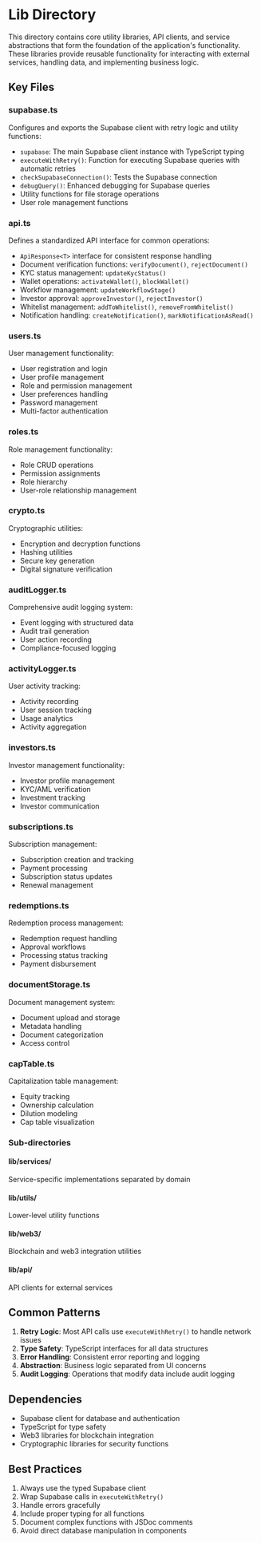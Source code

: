 # Lib Directory

This directory contains core utility libraries, API clients, and service abstractions that form the foundation of the application's functionality. These libraries provide reusable functionality for interacting with external services, handling data, and implementing business logic.

## Key Files

### supabase.ts
Configures and exports the Supabase client with retry logic and utility functions:

- `supabase`: The main Supabase client instance with TypeScript typing
- `executeWithRetry()`: Function for executing Supabase queries with automatic retries
- `checkSupabaseConnection()`: Tests the Supabase connection
- `debugQuery()`: Enhanced debugging for Supabase queries
- Utility functions for file storage operations
- User role management functions

### api.ts
Defines a standardized API interface for common operations:

- `ApiResponse<T>` interface for consistent response handling
- Document verification functions: `verifyDocument()`, `rejectDocument()`
- KYC status management: `updateKycStatus()`
- Wallet operations: `activateWallet()`, `blockWallet()`
- Workflow management: `updateWorkflowStage()`
- Investor approval: `approveInvestor()`, `rejectInvestor()`
- Whitelist management: `addToWhitelist()`, `removeFromWhitelist()`
- Notification handling: `createNotification()`, `markNotificationAsRead()`

### users.ts
User management functionality:

- User registration and login
- User profile management
- Role and permission management
- User preferences handling
- Password management
- Multi-factor authentication

### roles.ts
Role management functionality:

- Role CRUD operations
- Permission assignments
- Role hierarchy
- User-role relationship management

### crypto.ts
Cryptographic utilities:

- Encryption and decryption functions
- Hashing utilities
- Secure key generation
- Digital signature verification

### auditLogger.ts
Comprehensive audit logging system:

- Event logging with structured data
- Audit trail generation
- User action recording
- Compliance-focused logging

### activityLogger.ts
User activity tracking:

- Activity recording
- User session tracking
- Usage analytics
- Activity aggregation

### investors.ts
Investor management functionality:

- Investor profile management
- KYC/AML verification
- Investment tracking
- Investor communication

### subscriptions.ts
Subscription management:

- Subscription creation and tracking
- Payment processing
- Subscription status updates
- Renewal management

### redemptions.ts
Redemption process management:

- Redemption request handling
- Approval workflows
- Processing status tracking
- Payment disbursement

### documentStorage.ts
Document management system:

- Document upload and storage
- Metadata handling
- Document categorization
- Access control

### capTable.ts
Capitalization table management:

- Equity tracking
- Ownership calculation
- Dilution modeling
- Cap table visualization

### Sub-directories

#### lib/services/
Service-specific implementations separated by domain

#### lib/utils/
Lower-level utility functions

#### lib/web3/
Blockchain and web3 integration utilities

#### lib/api/
API clients for external services

## Common Patterns

1. **Retry Logic**: Most API calls use `executeWithRetry()` to handle network issues
2. **Type Safety**: TypeScript interfaces for all data structures
3. **Error Handling**: Consistent error reporting and logging
4. **Abstraction**: Business logic separated from UI concerns
5. **Audit Logging**: Operations that modify data include audit logging

## Dependencies

- Supabase client for database and authentication
- TypeScript for type safety
- Web3 libraries for blockchain integration
- Cryptographic libraries for security functions

## Best Practices

1. Always use the typed Supabase client
2. Wrap Supabase calls in `executeWithRetry()`
3. Handle errors gracefully
4. Include proper typing for all functions
5. Document complex functions with JSDoc comments
6. Avoid direct database manipulation in components